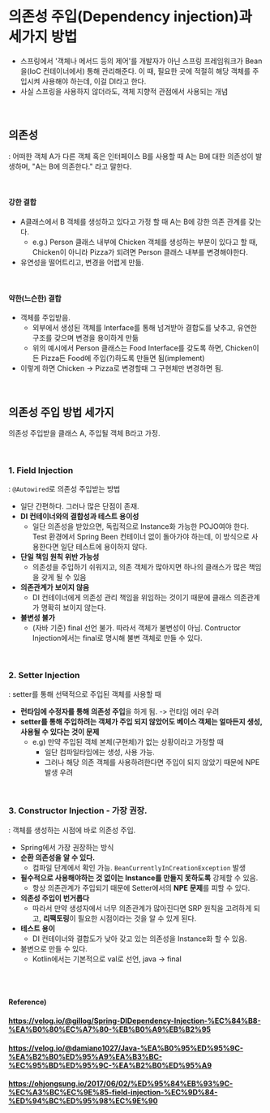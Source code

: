 # 의존성 주입(Dependency injection)과 세가지 방법

* 스프링에서 '객체나 메서드 등의 제어'를 개발자가 아닌 스프링 프레임워크가 Bean을(IoC 컨테이너에서) 통해 관리해준다. 이 때, 필요한 곳에 적절히 해당 객체를 주입시켜 사용해야 하는데, 이걸 DI라고 한다.
* 사실 스프링을 사용하지 않더라도, 객체 지향적 관점에서 사용되는 개념

<br>

## 의존성

: 어떠한 객체 A가 다른 객체 혹은 인터페이스 B를 사용할 때 A는 B에 대한 의존성이 발생하며, "A는 B에 의존한다." 라고 말한다.

<br>

#### 강한 결합

* A클래스에서 B 객체를 생성하고 있다고 가정 할 때 A는 B에 강한 의존 관계를 갖는다.
  * e.g.) Person 클래스 내부에 Chicken 객체를 생성하는 부분이 있다고 할 때, Chicken이 아니라 Pizza가 되려면 Person 클래스 내부를 변경해야한다.
* 유연성을 떨어트리고, 변경을 어렵게 만듦.

<br>

#### 약한(느슨한) 결합

* 객체를 주입받음.
  * 외부에서 생성된 객체를 Interface를 통해 넘겨받아 결합도를 낮추고, 유연한 구조를 갖으며 변경을 용이하게 만듦
  * 위의 예시에서 Person 클래스는 Food Interface를 갖도록 하면, Chicken이든 Pizza든 Food에 주입(?)하도록 만들면 됨(implement)
* 이렇게 하면 Chicken -> Pizza로 변경할때 그 구현체만 변경하면 됨.

<br>

## 의존성 주입 방법 세가지

의존성 주입받을 클래스 A, 주입될 객체 B라고 가정.

<br>

### 1. Field Injection

: `@Autowired`로 의존성 주입받는 방법

* 일단 간편하다. 그러나 많은 단점이 존재.
* **DI 컨테이너와의 결합성과 테스트 용이성**
  * 일단 의존성을 받았으면, 독립적으로 Instance화 가능한 POJO여야 한다. Test 환경에서 Spring Been 컨테이너 없이 돌아가야 하는데, 이 방식으로 사용한다면 일단 테스트에 용이하지 않다.
* **단일 책임 원칙 위반 가능성**
  * 의존성을 주입하기 쉬워지고, 의존 객체가 많아지면 하나의 클래스가 많은 책임을 갖게 될 수 있음
* **의존관계가 보이지 않음**
  * DI 컨테이너에게 의존성 관리 책임을 위임하는 것이기 때문에 클래스 의존관계가 명확히 보이지 않는다.
* **불변성 불가**
  * (자바 기준) final 선언 불가. 따라서 객체가 불변성이 아님. Contructor Injection에서는 final로 명시해 불변 객체로 만들 수 있다.

<br>

### 2. Setter Injection

: setter를 통해 선택적으로 주입된 객체를 사용할 때

* **런타임에 수정자를 통해 의존성 주입**을 하게 됨. -> 런타임 에러 우려
* **setter를 통해 주입하려는 객체가 주입 되지 않았어도 베이스 객체는 얼마든지 생성, 사용될 수 있다는 것이 문제**
  * e.g) 만약 주입된 객체 본체(구현체)가 없는 상황이라고 가정할 때
    * 일단 컴파일타임에는 생성, 사용 가능.
    * 그러나 해당 의존 객체를 사용하려한다면 주입이 되지 않았기 때문에 NPE 발생 우려

<br>

### 3. Constructor Injection - 가장 권장.

: 객체를 생성하는 시점에 바로 의존성 주입.

* Spring에서 가장 권장하는 방식
* **순환 의존성을 알 수 있다.**
  * 컴파일 단계에서 확인 가능. `BeanCurrentlyInCreationException` 발생
* **필수적으로 사용해야하는 것 없이는 Instance를 만들지 못하도록** 강제할 수 있음.
  * 항상 의존관계가 주입되기 때문에 Setter에서의 **NPE 문제**를 피할 수 있다.
* **의존성 주입이 번거롭다**
  * 따라서 만약 생성자에서 너무 의존관계가 많아진다면 SRP 원칙을 고려하게 되고, **리팩토링**이 필요한 시점이라는 것을 알 수 있게 된다.
* **테스트 용이**
  * DI 컨테이너와 결합도가 낮아 갖고 있는 의존성을 Instance화 할 수 있음.
* 불변으로 만들 수 있다.
  * Kotlin에서는 기본적으로 val로 선언, java -> final

<br><br>

#### Reference)

#### https://velog.io/@gillog/Spring-DIDependency-Injection-%EC%84%B8-%EA%B0%80%EC%A7%80-%EB%B0%A9%EB%B2%95

#### https://velog.io/@damiano1027/Java-%EA%B0%95%ED%95%9C-%EA%B2%B0%ED%95%A9%EA%B3%BC-%EC%95%BD%ED%95%9C-%EA%B2%B0%ED%95%A9

#### https://ohjongsung.io/2017/06/02/%ED%95%84%EB%93%9C-%EC%A3%BC%EC%9E%85-field-injection-%EC%9D%84-%ED%94%BC%ED%95%98%EC%9E%90